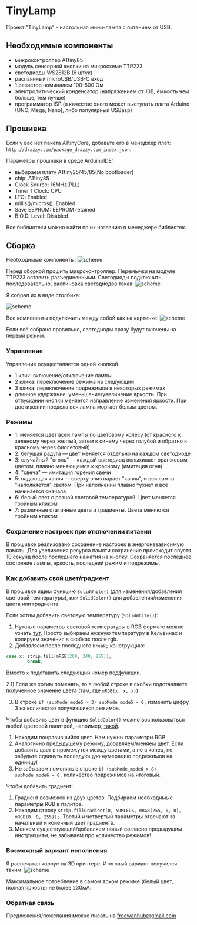 # TinyLamp
Проект "TinyLamp" - настольная мини-лампа с питанием от USB.

## Необходимые компоненты
- микроконтроллер ATtiny85
- модуль сенсорной кнопки на микросхеме TTP223
- светодиоды WS2812B (6 штук)
- распаянный microUSB/USB-C вход
- 1 резистор номиналом 100-500 Ом
- электролитический конденсатор (напряжением от 10В, ёмкость чем больше, тем лучше)
- программатор ISP (в качестве оного может выступать плата Arduino (UNO, Mega, Nano), либо популярный USBasp)

## Прошивка
Если у вас нет пакета ATtinyCore, добавьте его в менеджер плат: `http://drazzy.com/package_drazzy.com_index.json`.

Параметры прошивки в среде ArduinoIDE:
- выбираем плату ATtiny25/45/85(No bootloader)
- chip: ATtiny85
- Clock Source: 16MHz(PLL)
- Timer 1 Clock: CPU
- LTO: Enabled
- millis()/micros(): Enabled
- Save EEPROM: EEPROM retained
- B.O.D. Level: Disabled

Все библиотеки можно найти по их названию в менеджере библиотек.

## Сборка
Необходимые компоненты:
![scheme](/doc/components.jpg)

Перед сборкой прошить микроконтроллер. Перемычки на модуле TTP223 оставить разъединенными.
Светодиоды подключить последовательно, распиновка светодиодов такая:
![scheme](/doc/WS2812B_pinout.jpg)

Я собрал их в виде столбика:

![scheme](/doc/WS2812B_soldered.jpg)

Все компоненты подключить между собой как на картинке:
![scheme](/doc/scheme.jpg)

Если всё собрано правильно, светодиоды сразу будут вкючены на первый режим.

### Управление
Управление осуществляется одной кнопкой.
- 1 клик: включение/отключение лампы
- 2 клика: переключение режима на следующий
- 3 клика: переключение подрежимов в некоторых режимах
- длинное удержание: уменьшение/увеличение яркости. При отпускании кнопки меняется направление изменения яркости. При достижении предела вся лампа моргает белым цветом.

### Режимы
- 1: меняется цвет всей лампы по цветовому колесу (от красного к зеленому через желтый, затем к синему через голубой и обратно к красному через фиолетовый)
- 2: бегущая радуга — цвет меняется отдельно на каждом светодиоде
- 3: случайный "огонь" — каждый светодиод вспыхивает оранжевым цветом, плавно меняющемся к красному (имитация огня)
- 4: "свеча" — имитация горения свечи
- 5: падающая капля — сверху вниз падает "капля", и вся лампа "наполняется" светом. При наполнении плавно тухнет и всё начинается сначала
- 6: белый свет с разной световой температурой. Цвет меняется тройным кликом
- 7: различные статичные цвета и градиенты. Цвета меняются тройным кликом

### Сохранение настроек при отключении питания
В прошивке реализовано сохранение настроек в энергонезависимую память. Для увеличения ресурса памяти сохранение происходит спустя 10 секунд после последнего нажатия на кнопку.
Сохраняется последнее состояние лампы, яркость, последний режим и подрежимы.

### Как добавить свой цвет/градиент
В прошивке ищем функцию `SolidWhite()` (для изменения/добавления световой температуры), или `SolidColor()` для добавления/изменения цвета или градиента.

Если хотим добавить световую температуру (`SolidWhite()`):
1) Нужные параметры световой температуры в RGB формате можно узнать [тут](https://academo.org/demos/colour-temperature-relationship/). Просто выбираем нужную температуру в Кельвинах и копируем значения в скобках после rgb.
2) Добавляем после последнего `break;` конструкцию:
```cpp
case x: strip.fill(mRGB(200, 240, 255));
        break;
```
Вместо `x` подставить следующий номер подфункции.

2.1) Если же хотим поменять, то в любой строке в скобки подставляете полученное значение цвета (там, где `mRGB(x, x, x)`)

3) В строке `if (subMode_mode5 > 3) subMode_mode5 = 0;` изменить цифру 3 на количество получившихся режимов.

Чтобы добавить цвет в функцию `SolidColor()` можно воспользоваться любой цветовой палитрой, например, [такой](https://g.co/kgs/9ZMMEp).
1) Находим понравившийся цвет. Нам нужны параметры RGB.
2) Аналогично предыдущему режиму, добавляем/меняем цвет. Если добавить цвет в промежуток между цветами, а не в конец, не забудьте сдвинуть последующую нумерацию подрежимов на единицу!
3) Не забываем поменять в строке `if (subMode_mode6 > 8) subMode_mode6 = 0;` количество подрежимов на итоговый.

Чтобы добавить градиент:
1) Градиент возможен из двух цветов. Подбираем необходимые параметры RGB в палитре.
2) Находим строку `strip.fillGradient(0, NUMLEDS, mRGB(255, 0, 0), mRGB(0, 0, 255));`. Третий и четвертый параметры отвечают за начальный и конечный цвет градиентв.
3) Меняем существующий/добавляем новый согласно предыдущим инструкциям, не забываем про количество режимов!

### Возможный вариант исполнения
Я распечатал корпус на 3D принтере. Итоговый вариант получился таким:
![scheme](/doc/mylamp.jpg)

Максимальное потребление в самом ярком режиме (белый цвет, полная яркость) не более 230мА.

### Обратная связь
Предложения/пожелания можно писать на [freewanhub@gmail.com](mailto:freewanhub@gmail.com)
